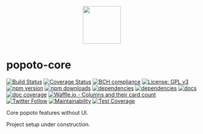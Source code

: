 <p align="center"><a href="https://popotojs.com" target="_blank"><img width="100"src="http://www.popotojs.com/ink-stain.svg"></a></p>

# popoto-core
[![Build Status](https://travis-ci.org/Popotojs/popoto-core.svg?branch=master)](https://travis-ci.org/Popotojs/popoto-core)
[![Coverage Status](https://coveralls.io/repos/github/Popotojs/popoto-core/badge.svg)](https://coveralls.io/github/Popotojs/popoto-core)
[![BCH compliance](https://bettercodehub.com/edge/badge/Popotojs/popoto-core?branch=master)](https://bettercodehub.com/results/Popotojs/popoto-core)
[![License: GPL v3](https://img.shields.io/badge/License-GPL%20v3-blue.svg)](https://www.gnu.org/licenses/gpl-3.0)
[![npm version](https://img.shields.io/npm/v/popoto-core.svg)](https://www.npmjs.com/package/popoto-core)
[![npm downloads](https://img.shields.io/npm/dt/popoto-core.svg)](https://www.npmjs.com/package/popoto-core)
[![dependencies](https://david-dm.org/popotojs/popoto-core.svg)](https://david-dm.org/popotojs/popoto-core)
[![dependencies](https://david-dm.org/popotojs/popoto-core/dev-status.svg)](https://david-dm.org/popotojs/popoto-core?type=dev)
[![docs](https://popotojs.github.io/popoto-core/docs/badge.svg)](https://popotojs.github.io/popoto-core/docs)
[![doc coverage](http://inch-ci.org/github/popotojs/popoto-core.svg?branch=master)](https://inch-ci.org/github/popotojs/popoto-core)
[![Waffle.io - Columns and their card count](https://badge.waffle.io/Popotojs/popoto-core.svg?columns=all)](https://waffle.io/Popotojs/popoto-core)
[![Twitter Follow](https://img.shields.io/twitter/follow/espadrine.svg?style=social&label=Follow)](https://twitter.com/FredCiminera)
[![Maintainability](https://api.codeclimate.com/v1/badges/7af500364314b7358af8/maintainability)](https://codeclimate.com/github/Popotojs/popoto-core/maintainability)
[![Test Coverage](https://api.codeclimate.com/v1/badges/7af500364314b7358af8/test_coverage)](https://codeclimate.com/github/Popotojs/popoto-core/test_coverage)

Core popoto features without UI.

Project setup under construction.


